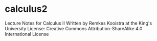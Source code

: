 # calculus2
Lecture Notes for Calculus II
Written by Remkes Kooistra at the King's University
License: Creative Commons Attribution-ShareAlike 4.0 International License
